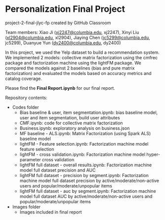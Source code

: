 # Personalization Final Project
project-2-final-jlyc-fp created by GitHub Classroom

Team members: Xiao Ji (xj2247@columbia.edu, xj2247), Xinyi Liu (xl2904@columbia.edu, xl2904), 
Jiaying Chen (jc5299@columbia.edu, jc5299), Duanyue Yun (dy2400@columbia.edu, dy2400)

In this project, we used the Yelp dataset to build a recommendation system. We implemented 2 models: collective matrix factorization using the cmfrec package and factorization machine using the lightFM package. We compared the models against 2 baselines (bias and pure matrix factorization) and evaluated the models based on accuracy metrics and catalog coverage.

Please find the **Final Report.ipynb** for our final report.

Repository contents:
* Codes folder
  + Bias baseline & user, item segmentation.ipynb: bias baseline model, user and item segmentation, build user attributes
  + CMF.ipynb: code for collective matrix factorization
  + Business.ipynb: exploratory analysis on business.json
  + MF baseline - ALS.ipynb: Matrix Factorization (using Spark ALS) baseline model
  + lightFM - Feature selection.ipynb: Factorization machine model feature selection
  + lightFM - cross validation.ipynb: Factorization machine model hyper-parameter cross validation
  + lightFM full dataset - overall results.ipynb: Factorization machine model full dataset precision and AUC
  + lightFM full dataset - precision by segment.ipynb: Factorization machine model full dataset precision by active/moderate/non-active users and popular/moderate/unpopular items
  + lightFM full dataset - auc by segment.ipynb: Factorization machine model full dataset AUC by active/moderate/non-active users and popular/moderate/unpopular items
* Images folder
  + Images included in final report
